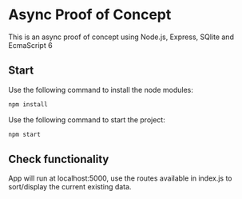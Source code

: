 # Async Proof of Concept

This is an async proof of concept using Node.js, Express, SQlite and EcmaScript 6

## Start

Use the following command to install the node modules:
```bash
npm install
```

Use the following command to start the project:
```bash
npm start
```

## Check functionality
App will run at localhost:5000, use the routes available in index.js to sort/display the current existing data.

